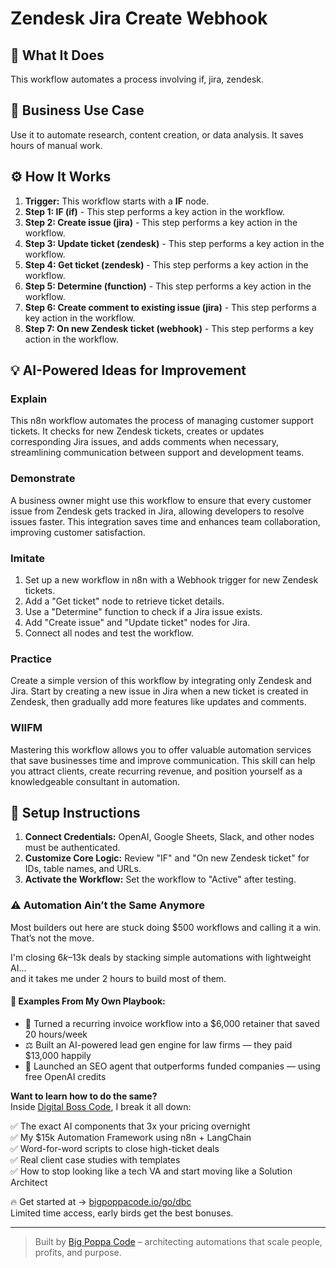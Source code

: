 # Zendesk Jira Create Webhook

## 🚀 What It Does
This workflow automates a process involving if, jira, zendesk.

## 💼 Business Use Case
Use it to automate research, content creation, or data analysis. It saves hours of manual work.

## ⚙️ How It Works
1.  **Trigger:** This workflow starts with a **IF** node.
2. **Step 1: IF (if)** - This step performs a key action in the workflow.
3. **Step 2: Create issue (jira)** - This step performs a key action in the workflow.
4. **Step 3: Update ticket (zendesk)** - This step performs a key action in the workflow.
5. **Step 4: Get ticket (zendesk)** - This step performs a key action in the workflow.
6. **Step 5: Determine (function)** - This step performs a key action in the workflow.
7. **Step 6: Create comment to existing issue (jira)** - This step performs a key action in the workflow.
8. **Step 7: On new Zendesk ticket (webhook)** - This step performs a key action in the workflow.

## 💡 AI-Powered Ideas for Improvement
### Explain
This n8n workflow automates the process of managing customer support tickets. It checks for new Zendesk tickets, creates or updates corresponding Jira issues, and adds comments when necessary, streamlining communication between support and development teams.

### Demonstrate
A business owner might use this workflow to ensure that every customer issue from Zendesk gets tracked in Jira, allowing developers to resolve issues faster. This integration saves time and enhances team collaboration, improving customer satisfaction.

### Imitate
1. Set up a new workflow in n8n with a Webhook trigger for new Zendesk tickets.
2. Add a "Get ticket" node to retrieve ticket details.
3. Use a "Determine" function to check if a Jira issue exists.
4. Add "Create issue" and "Update ticket" nodes for Jira.
5. Connect all nodes and test the workflow.

### Practice
Create a simple version of this workflow by integrating only Zendesk and Jira. Start by creating a new issue in Jira when a new ticket is created in Zendesk, then gradually add more features like updates and comments.

### WIIFM
Mastering this workflow allows you to offer valuable automation services that save businesses time and improve communication. This skill can help you attract clients, create recurring revenue, and position yourself as a knowledgeable consultant in automation.

## 🔧 Setup Instructions
1. **Connect Credentials:** OpenAI, Google Sheets, Slack, and other nodes must be authenticated.
2. **Customize Core Logic:** Review "IF" and "On new Zendesk ticket" for IDs, table names, and URLs.
3. **Activate the Workflow:** Set the workflow to "Active" after testing.

### ⚠️ Automation Ain’t the Same Anymore

Most builders out here are stuck doing $500 workflows and calling it a win.  
That’s not the move.  

I'm closing $6k–$13k deals by stacking simple automations with lightweight AI...  
and it takes me under 2 hours to build most of them.

#### 🧠 Examples From My Own Playbook:
- 🔁 Turned a recurring invoice workflow into a $6,000 retainer that saved 20 hours/week  
- ⚖️ Built an AI-powered lead gen engine for law firms — they paid $13,000 happily  
- 🚀 Launched an SEO agent that outperforms funded companies — using free OpenAI credits  

**Want to learn how to do the same?**  
Inside [Digital Boss Code](https://bigpoppacode.io/go/dbc), I break it all down:

✅ The exact AI components that 3x your pricing overnight  
✅ My $15k Automation Framework using n8n + LangChain  
✅ Word-for-word scripts to close high-ticket deals  
✅ Real client case studies with templates  
✅ How to stop looking like a tech VA and start moving like a Solution Architect  

🔥 Get started at → [bigpoppacode.io/go/dbc](https://bigpoppacode.io/go/dbc)  
Limited time access, early birds get the best bonuses.

---
> Built by [Big Poppa Code](https://bigpoppacode.io) – architecting automations that scale people, profits, and purpose.
